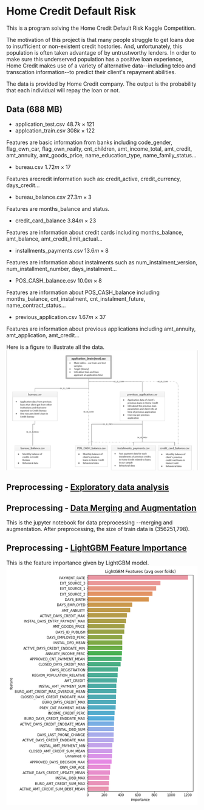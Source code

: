 # Home Credit Default Risk

This is a program solving the Home Credit Default Risk Kaggle Competition. 

The motivation of this project is that many people struggle to get loans due to insufficient or non-existent credit hostories. And, unfortunately, this population is often taken advantage of by untrustworthy lenders. In order to make sure this underserved population has a positive loan experience, Home Credit makes use of a variety of alternative data--including telco and transcation information--to predict their client's repayment abilities. 

The data is provided by Home Credit company. The output is the probability that each individual will repay the loan or not. 

## Data (688 MB)
* application_test.csv $48.7k \times 121$
* applcation_train.csv $308k \times 122$

Features are basic information from banks including code_gender, flag_own_car, flag_own_realty, cnt_children, amt_income_total, amt_credit, amt_annuity, amt_goods_price, name_education_type, name_family_status...

* bureau.csv $1.72m \times 17$

Features arecredit information such as: credit_active, credit_currency, days_credit...

* bureau_balance.csv $27.3m \times 3$

Features are months_balance and status. 

* credit_card_balance $3.84m \times 23$

Features are information about credit cards including months_balance, amt_balance, amt_credit_limit_actual...

* installments_payments.csv $13.6m \times 8$

Features are information about instalments such as num_instalment_version, num_installment_number, days_instalment...

* POS_CASH_balance.csv $10.0m \times 8$

Features are information about POS_CASH_balance including months_balance, cnt_instalment, cnt_instalment_future, name_contract_status... 

* previous_application.csv $1.67m \times 37$

Features are information about previous applications including amt_annuity, amt_application, amt_credit...

Here is a figure to illustrate all the data. 
![Data Info](/pic/Home_Credit_data.png)

## Preprocessing - [Exploratory data analysis](Home_Credit_EDA.ipynb) 

## Preprocessing - [Data Merging and Augmentation](Home_Credit_Data_Augmentation.ipynb) 
This is the jupyter notebook for data preprocessing --merging and augmentation. After preprocessing, the size of train data is (356251,798).

## Preprocessing - [LightGBM Feature Importance](Home_Credit_Feature_Selecting)
This is the feature importance given by LightGBM model. 
![Feature Importance](lgbm_importances092319.png)

